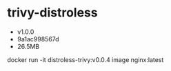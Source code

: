 # trivy-distroless
- v1.0.0
- 9a1ac998567d
- 26.5MB

docker run -it distroless-trivy:v0.0.4 image nginx:latest